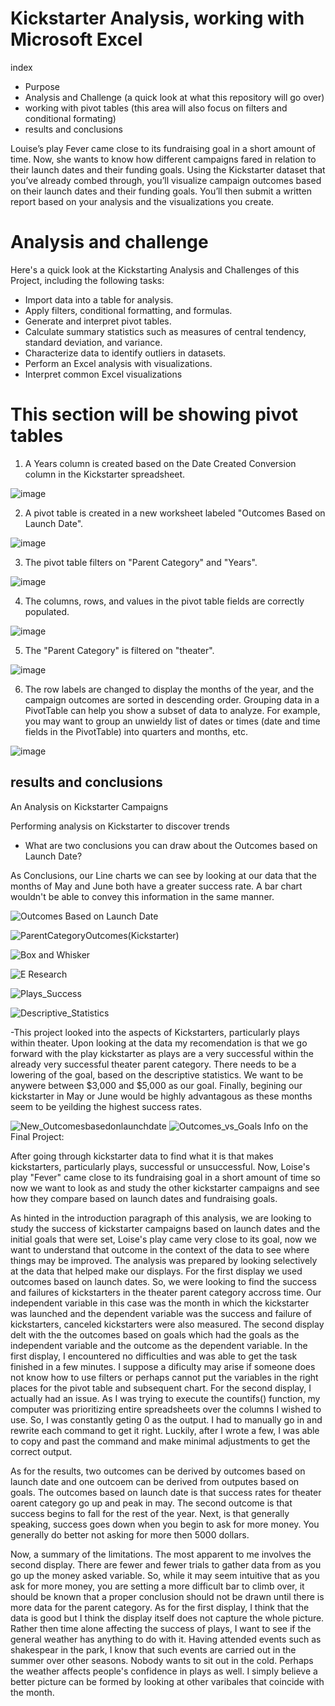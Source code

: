 # Kickstarter Analysis, working with Microsoft Excel

index
- Purpose
- Analysis and Challenge (a quick look at what this repository will go over)
- working with pivot tables (this area will also focus on filters and conditional formating) 
- results and conclusions

Louise’s play Fever came close to its fundraising goal in a short amount of time. Now, she wants to know how different campaigns fared in relation to their launch dates and their funding goals. Using the Kickstarter dataset that you’ve already combed through, you’ll visualize campaign outcomes based on their launch dates and their funding goals. You’ll then submit a written report based on your analysis and the visualizations you create.

# Analysis and challenge

Here's a quick look at the Kickstarting Analysis and Challenges of this Project, including the following tasks:

* Import data into a table for analysis.
* Apply filters, conditional formatting, and formulas.
* Generate and interpret pivot tables.
* Calculate summary statistics such as measures of central tendency, standard deviation, and variance.
* Characterize data to identify outliers in datasets.
* Perform an Excel analysis with visualizations.
* Interpret common Excel visualizations

# This section will be showing pivot tables

1. A Years column is created based on the Date Created Conversion column in the Kickstarter spreadsheet.

![image](https://user-images.githubusercontent.com/89880015/148264680-f3777ac8-6b48-4e23-ad00-3fa3b9766c9e.png)

2. A pivot table is created in a new worksheet labeled "Outcomes Based on Launch Date".

![image](https://user-images.githubusercontent.com/89880015/148264849-d1c432e3-f359-41f0-82a7-7af2a862306b.png)

3. The pivot table filters on "Parent Category" and "Years".

![image](https://user-images.githubusercontent.com/89880015/148265015-247d3b0e-9410-45e9-a768-ad6d374c969c.png)

4. The columns, rows, and values in the pivot table fields are correctly populated.

![image](https://user-images.githubusercontent.com/89880015/148265218-6b947111-f0c8-41e2-960e-e7c6998b31ce.png)

5. The "Parent Category" is filtered on "theater".

![image](https://user-images.githubusercontent.com/89880015/148265386-0aaddaf9-1af4-4980-9926-f3d6a4356bea.png)

6. The row labels are changed to display the months of the year, and the campaign outcomes are sorted in descending order.
Grouping data in a PivotTable can help you show a subset of data to analyze. For example, you may want to group an unwieldy list of dates or times (date and time fields in the PivotTable) into quarters and months, etc.

![image](https://user-images.githubusercontent.com/89880015/148265653-cfe7009c-7fc3-486d-a94e-75b8c7b51010.png)



## results and conclusions
An Analysis on Kickstarter Campaigns

Performing analysis on Kickstarter to discover trends

* What are two conclusions you can draw about the Outcomes based on Launch Date?

As Conclusions, our Line charts we can see by looking at our data that the months of May and June both have a greater success rate. A bar chart wouldn't be able to convey this information in the same manner.

![Outcomes Based on Launch Date](https://user-images.githubusercontent.com/89880015/132951227-dc5f330a-a0e1-4181-9a54-1d27c5e69d12.PNG)

![ParentCategoryOutcomes(Kickstarter)](https://user-images.githubusercontent.com/89880015/132951236-9e7f9f9f-981d-492f-b90c-e011d4241fae.png)

![Box and Whisker](https://user-images.githubusercontent.com/89880015/132951553-d512f297-3f25-46d4-af4c-447df4972af3.PNG)

![E Research](https://user-images.githubusercontent.com/89880015/132951556-dcef3a55-a2dc-474e-8ad6-06b258ee45d2.PNG)

![Plays_Success](https://user-images.githubusercontent.com/89880015/132951558-4186bbd8-13e0-4702-a230-0bc7b65e284d.PNG)

![Descriptive_Statistics](https://user-images.githubusercontent.com/89880015/132951589-f07951a1-d88f-434d-8f5a-08dde3c4aa48.PNG)

-This project looked into the aspects of Kickstarters, particularly plays within theater. Upon looking at the data my recomendation is that we go forward with the play kickstarter as plays are a very successful within the already very successful theater parent category. There needs to be a lowering of the goal, based on the descriptive statistics. We want to be anywere between $3,000 and $5,000 as our goal. Finally, begining our kickstarter in May or June would be highly advantagous as these months seem to be yeilding the highest success rates. 



![New_Outcomesbasedonlaunchdate](https://user-images.githubusercontent.com/89880015/133893304-8ad86ae2-0d64-416e-a16e-4870d88c9568.PNG)
![Outcomes_vs_Goals](https://user-images.githubusercontent.com/89880015/133893238-15198409-d07d-4dd7-a3eb-c671caf047ac.png)
Info on the Final Project: 



After going through kickstarter data to find what it is that makes kickstarters, particularly plays, successful or unsuccessful.
Now, Loise's play "Fever" came close to its fundraising goal in a short amount of time so now we want to look as and study the 
other kickstarter campaigns and see how they compare based on launch dates and fundraising goals. 

As hinted in the introduction paragraph of this analysis, we are looking to study the success of kickstarter campaigns based on
launch dates and the initial goals that were set, Loise's play came very close to its goal, now we want to understand that 
outcome in the context of the data to see where things may be improved. The analysis was prepared by looking selectively 
at the data that helped make our displays. For the first display we used outcomes based on launch dates. So, we were looking 
to find the success and failures of kickstarters in the theater parent category accross time. Our independent variable in this
case was the month in which the kickstarter was launched and the dependent variable was the success and failure of kickstarters,
canceled kickstarters were also measured. The second display delt with the the outcomes based on goals which had the goals as
the independent variable and the outcome as the dependent variable. In the first display, I encountered no difficulties and
was able to get the task finished in a few minutes. I suppose a dificulty may arise if someone does not know how to use filters
or perhaps cannot put the variables in the right places for the pivot table and subsequent chart. For the second display, I 
actually had an issue. As I was trying to execute the countifs() function, my computer was prioritizing entire spreadsheets 
over the columns I wished to use. So, I was constantly geting 0 as the output. I had to manually go in and rewrite each 
command to get it right. Luckily, after I wrote a few, I was able to copy and past the command and make minimal adjustments 
to get the correct output. 

As for the results, two outcomes can be derived by outcomes based on launch date and one outcoem can be derived from outputes 
based on goals. The outcomes based on launch date is that success rates for theater oarent category go up and peak in may. 
The second outcome is that success begins to fall for the rest of the year. Next, is that generally speaking, success goes 
down when you begin to ask for more money. You generally do better not asking for more then 5000 dollars. 

Now, a summary of the limitations. The most apparent to me involves the second display. There are fewer and fewer trials to 
gather data from as you go up the money asked variable. So, while it may seem intuitive that as you ask for more money, you 
are setting a more difficult bar to climb over, it should be known that a proper conclusion should not be drawn until there
is more data for the parent category. As for the first display, I think that the data is good but I think the display itself
does not capture the whole picture. Rather then time alone affecting the success of plays, I want to see if the general weather
has anything to do with it. Having attended events such as shakespear in the park, I know that such events are carried out in
the summer over other seasons. Nobody wants to sit out in the cold. Perhaps the weather affects people's confidence in
plays as well. I simply believe a better picture can be formed by looking at other varibales that coincide with the month. 
